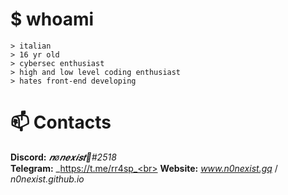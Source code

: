 # $ whoami
```
> italian
> 16 yr old
> cybersec enthusiast
> high and low level coding enthusiast
> hates front-end developing
```

# 📫 Contacts
**Discord:** _𝒏ø𝒏𝒆𝒙𝒊𝒔𝒕🌙#2518_<br>
**Telegram:** _https://t.me/rr4sp_<br>
**Website:** _www.n0nexist.gq_ / _n0nexist.github.io_
